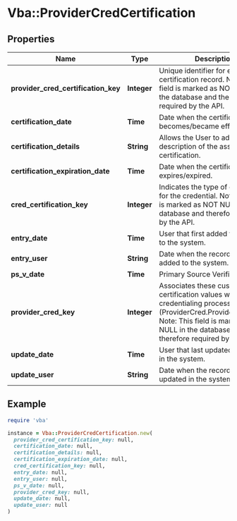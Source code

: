 # Vba::ProviderCredCertification

## Properties

| Name | Type | Description | Notes |
| ---- | ---- | ----------- | ----- |
| **provider_cred_certification_key** | **Integer** | Unique identifier for each certification record. Note: This field is marked as NOT NULL in the database and therefore required by the API. |  |
| **certification_date** | **Time** | Date when the certification becomes/became effective. | [optional] |
| **certification_details** | **String** | Allows the User to add a description of the assocaited certification. | [optional] |
| **certification_expiration_date** | **Time** | Date when the certification expires/expired. | [optional] |
| **cred_certification_key** | **Integer** | Indicates the type of certification for the credential. Note: This field is marked as NOT NULL in the database and therefore required by the API. |  |
| **entry_date** | **Time** | User that first added the record to the system. | [optional] |
| **entry_user** | **String** | Date when the record was first added to the system. | [optional] |
| **ps_v_date** | **Time** | Primary Source Verification date. | [optional] |
| **provider_cred_key** | **Integer** | Associates these custom certification values with the credentialing process (ProviderCred.ProviderCred_Key) Note: This field is marked as NOT NULL in the database and therefore required by the API. |  |
| **update_date** | **Time** | User that last updated the record in the system. | [optional] |
| **update_user** | **String** | Date when the record was last updated in the system. | [optional] |

## Example

```ruby
require 'vba'

instance = Vba::ProviderCredCertification.new(
  provider_cred_certification_key: null,
  certification_date: null,
  certification_details: null,
  certification_expiration_date: null,
  cred_certification_key: null,
  entry_date: null,
  entry_user: null,
  ps_v_date: null,
  provider_cred_key: null,
  update_date: null,
  update_user: null
)
```

